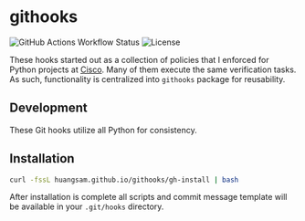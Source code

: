 # githooks

![GitHub Actions Workflow Status](https://img.shields.io/github/actions/workflow/status/huangsam/githooks/ci.yml)
![License](https://img.shields.io/github/license/huangsam/githooks)

These hooks started out as a collection of policies that I enforced for Python
projects at [Cisco](https://www.cisco.com/). Many of them execute the
same verification tasks. As such, functionality is centralized into `githooks`
package for reusability.

## Development

These Git hooks utilize all Python for consistency.

## Installation

```bash
curl -fssL huangsam.github.io/githooks/gh-install | bash
```

After installation is complete all scripts and commit message template will
be available in your `.git/hooks` directory.
